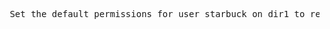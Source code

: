 <pre> Set the default permissions for user starbuck on dir1 to read, write and execute (but only if it is a directory) </pre>

